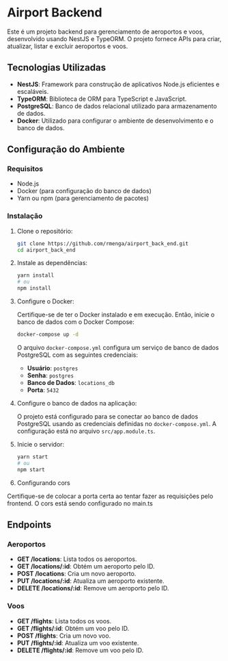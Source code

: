 # Airport Backend

Este é um projeto backend para gerenciamento de aeroportos e voos, desenvolvido usando NestJS e TypeORM. O projeto fornece APIs para criar, atualizar, listar e excluir aeroportos e voos.

## Tecnologias Utilizadas

- **NestJS**: Framework para construção de aplicativos Node.js eficientes e escaláveis.
- **TypeORM**: Biblioteca de ORM para TypeScript e JavaScript.
- **PostgreSQL**: Banco de dados relacional utilizado para armazenamento de dados.
- **Docker**: Utilizado para configurar o ambiente de desenvolvimento e o banco de dados.

## Configuração do Ambiente

### Requisitos

- Node.js
- Docker (para configuração do banco de dados)
- Yarn ou npm (para gerenciamento de pacotes)

### Instalação

1. Clone o repositório:

    ```bash
    git clone https://github.com/rmenga/airport_back_end.git
    cd airport_back_end
    ```

2. Instale as dependências:

    ```bash
    yarn install
    # ou
    npm install
    ```

3. Configure o Docker:

    Certifique-se de ter o Docker instalado e em execução. Então, inicie o banco de dados com o Docker Compose:

    ```bash
    docker-compose up -d
    ```

    O arquivo `docker-compose.yml` configura um serviço de banco de dados PostgreSQL com as seguintes credenciais:
    - **Usuário**: `postgres`
    - **Senha**: `postgres`
    - **Banco de Dados**: `locations_db`
    - **Porta**: `5432`

4. Configure o banco de dados na aplicação:

    O projeto está configurado para se conectar ao banco de dados PostgreSQL usando as credenciais definidas no `docker-compose.yml`. A configuração está no arquivo `src/app.module.ts`.

5. Inicie o servidor:

    ```bash
    yarn start
    # ou
    npm start
    ```

6. Configurando cors

Certifique-se de colocar a porta certa ao tentar fazer as requisições pelo frontend. O cors está sendo configurado no main.ts 

## Endpoints

### Aeroportos

- **GET /locations**: Lista todos os aeroportos.
- **GET /locations/:id**: Obtém um aeroporto pelo ID.
- **POST /locations**: Cria um novo aeroporto.
- **PUT /locations/:id**: Atualiza um aeroporto existente.
- **DELETE /locations/:id**: Remove um aeroporto pelo ID.

### Voos

- **GET /flights**: Lista todos os voos.
- **GET /flights/:id**: Obtém um voo pelo ID.
- **POST /flights**: Cria um novo voo.
- **PUT /flights/:id**: Atualiza um voo existente.
- **DELETE /flights/:id**: Remove um voo pelo ID.

